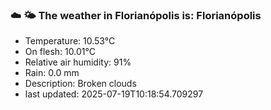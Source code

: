 ### ☁️ 🌤️  The weather in Florianópolis is: Florianópolis

- Temperature: 10.53°C
- On flesh: 10.01°C
- Relative air humidity: 91%
- Rain: 0.0 mm
- Description: Broken clouds
- last updated: 2025-07-19T10:18:54.709297
